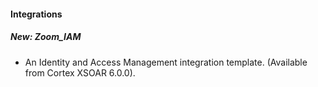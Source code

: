 
#### Integrations
##### New: Zoom_IAM
- An Identity and Access Management integration template. (Available from Cortex XSOAR 6.0.0).
